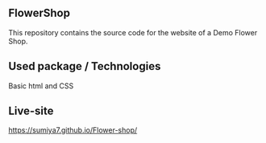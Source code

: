 ## FlowerShop ##
This repository contains the source code for the website of a Demo Flower Shop.
## Used package / Technologies ##
Basic html and CSS

## Live-site ##
https://sumiya7.github.io/Flower-shop/
